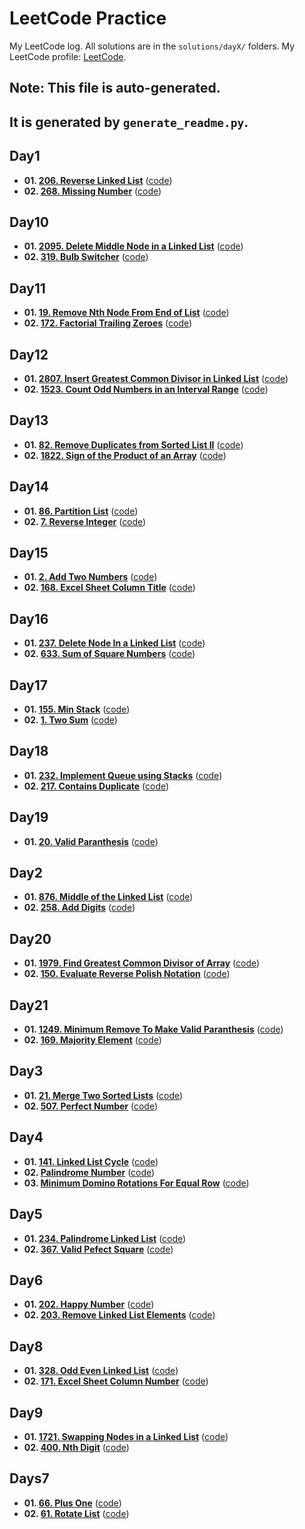 # LeetCode Practice

My LeetCode log. All solutions are in the `solutions/dayX/` folders.
My LeetCode profile: [LeetCode](https://leetcode.com/u/shreyanshVIT23/).

## **Note: This file is auto-generated.**
## **It is generated by `generate_readme.py`.**

## Day1
- **01. [206. Reverse Linked List](https://leetcode.com/problems/reverse-linked-list/)** ([code](solutions/day1/01_ReverseLinkedList.py))
- **02. [268. Missing Number](https://leetcode.com/problems/missing-number/)** ([code](solutions/day1/02_MissingNumber.py))

## Day10
- **01. [2095. Delete Middle Node in a Linked List](https://leetcode.com/problems/delete-the-middle-node-of-a-linked-list/description/)** ([code](solutions/day10/01_DeleteMiddleNode.py))
- **02. [319. Bulb Switcher](https://leetcode.com/problems/bulb-switcher/description/)** ([code](solutions/day10/02_BulbSwitcher.py))

## Day11
- **01. [19. Remove Nth Node From End of List](https://leetcode.com/problems/remove-nth-node-from-end-of-list/description/)** ([code](solutions/day11/01_RemoveNthNodeFromEndOfList.py))
- **02. [172. Factorial Trailing Zeroes](https://leetcode.com/problems/factorial-trailing-zeroes/description/)** ([code](solutions/day11/02_FactorialTrailingZeroes.py))

## Day12
- **01. [2807. Insert Greatest Common Divisor in Linked List](https://leetcode.com/problems/insert-greatest-common-divisors-in-linked-list/description/)** ([code](solutions/day12/01_InsertGreatedCommonDivisorInLinkedList.py))
- **02. [1523. Count Odd Numbers in an Interval Range](https://leetcode.com/problems/count-odd-numbers-in-an-interval-range/description/)** ([code](solutions/day12/02_CountOddNumberInIntervalRange.py))

## Day13
- **01. [82. Remove Duplicates from Sorted List II](https://leetcode.com/problems/remove-duplicates-from-sorted-list-ii/description/)** ([code](solutions/day13/01_RemovedDuplicatesFromSortedList.py))
- **02. [1822. Sign of the Product of an Array](https://leetcode.com/problems/sign-of-the-product-of-an-array/description/)** ([code](solutions/day13/02_SignOfProductOfArray.py))

## Day14
- **01. [86. Partition List](https://leetcode.com/problems/partition-list/description/)** ([code](solutions/day14/01_PatitionList.py))
- **02. [7. Reverse Integer](https://leetcode.com/problems/reverse-integer/description/)** ([code](solutions/day14/02_ReverseInteger.py))

## Day15
- **01. [2. Add Two Numbers](https://leetcode.com/problems/add-two-numbers/description/)** ([code](solutions/day15/01_AddTwoNumbers.py))
- **02. [168. Excel Sheet Column Title](https://leetcode.com/problems/excel-sheet-column-title/)** ([code](solutions/day15/02_ExcelSheetColumnTitle.py))

## Day16
- **01. [237. Delete Node In a Linked List](https://leetcode.com/problems/delete-node-in-a-linked-list/description/)** ([code](solutions/day16/01_DeleteNodeOfLinkedList.py))
- **02. [633. Sum of Square Numbers](https://leetcode.com/problems/sum-of-square-numbers/description/)** ([code](solutions/day16/02_SumOfSquareNumber.py))

## Day17
- **01. [155. Min Stack](https://leetcode.com/problems/min-stack/)** ([code](solutions/day17/01_MinStack.py))
- **02. [1. Two Sum](https://leetcode.com/problems/two-sum/description/)** ([code](solutions/day17/02_TwoSum.py))

## Day18
- **01. [232. Implement Queue using Stacks](https://leetcode.com/problems/implement-queue-using-stacks/description/)** ([code](solutions/day18/01_ImplementQueueUsingStacks.py))
- **02. [217. Contains Duplicate](https://leetcode.com/problems/contains-duplicate/description/)** ([code](solutions/day18/02_ContainsDuplicate.py))

## Day19
- **01. [20. Valid Paranthesis](https://leetcode.com/problems/valid-parentheses/description/)** ([code](solutions/day19/01_ValidParanthesis.py))

## Day2
- **01. [876. Middle of the Linked List](https://leetcode.com/problems/middle-of-the-linked-list/)** ([code](solutions/day2/01_MiddleOfLinkedList.py))
- **02. [258. Add Digits](https://leetcode.com/problems/add-digits/)** ([code](solutions/day2/02_AddDigits.py))

## Day20
- **01. [1979. Find Greatest Common Divisor of Array](https://leetcode.com/problems/find-greatest-common-divisor-of-array/)** ([code](solutions/day20/01_FindGreatestCommonDivisorOfArray.py))
- **02. [150. Evaluate Reverse Polish Notation](https://leetcode.com/problems/evaluate-reverse-polish-notation/description/)** ([code](solutions/day20/02_EvaluateReversePolishNotation.py))

## Day21
- **01. [1249. Minimum Remove To Make Valid Paranthesis](https://leetcode.com/problems/minimum-remove-to-make-valid-parentheses/description/)** ([code](solutions/day21/01_MinimumRemoveToMakeValidParanthesis.py))
- **02. [169. Majority Element](https://leetcode.com/problems/majority-element/)** ([code](solutions/day21/02_MajorityElement.py))

## Day3
- **01. [21. Merge Two Sorted Lists](https://leetcode.com/problems/merge-two-sorted-lists/)** ([code](solutions/day3/01_MergingLinkedList.py))
- **02. [507. Perfect Number](https://leetcode.com/problems/perfect-number/)** ([code](solutions/day3/02_PerfectNumber.py))

## Day4
- **01. [141. Linked List Cycle](https://leetcode.com/problems/linked-list-cycle/)** ([code](solutions/day4/01_CycleLinkedList.py))
- **02. [Palindrome Number](https://leetcode.com/problems/palindrome-number/)** ([code](solutions/day4/02_PalindromeInteger.py))
- **03. [Minimum Domino Rotations For Equal Row](https://leetcode.com/problems/minimum-domino-rotations-for-equal-row/)** ([code](solutions/day4/03_DominoesFlip.py))

## Day5
- **01. [234. Palindrome Linked List](https://leetcode.com/problems/palindrome-linked-list/)** ([code](solutions/day5/01_PalindromeLinkedList.py))
- **02. [367. Valid Pefect Square](https://leetcode.com/problems/valid-perfect-square/)** ([code](solutions/day5/02_ValidPerfectSquare.py))

## Day6
- **01. [202. Happy Number](https://leetcode.com/problems/happy-number/description/)** ([code](solutions/day6/01_HappyNumber.py))
- **02. [203. Remove Linked List Elements](https://leetcode.com/problems/remove-linked-list-elements/)** ([code](solutions/day6/02_RemoveLinkedListElement.py))

## Day8
- **01. [328. Odd Even Linked List](https://leetcode.com/problems/odd-even-linked-list/description/)** ([code](solutions/day8/01_OddEvenLinkedList.py))
- **02. [171. Excel Sheet Column Number](https://leetcode.com/problems/excel-sheet-column-number/description/)** ([code](solutions/day8/02_ExcelSheetColumnNumber.py))

## Day9
- **01. [1721. Swapping Nodes in a Linked List](https://leetcode.com/problems/swapping-nodes-in-a-linked-list/description/)** ([code](solutions/day9/01_SwapNodesLinkedList.py))
- **02. [400. Nth Digit](https://leetcode.com/problems/nth-digit/description/)** ([code](solutions/day9/02_NthDigit.py))

## Days7
- **01. [66. Plus One](https://leetcode.com/problems/plus-one/)** ([code](solutions/days7/01_PlusOne.py))
- **02. [61. Rotate List](https://leetcode.com/problems/rotate-list/description/)** ([code](solutions/days7/02_RotateList.py))


